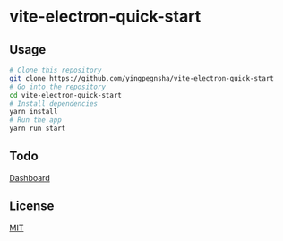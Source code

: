 # vite-electron-quick-start

## Usage

```bash
# Clone this repository
git clone https://github.com/yingpegnsha/vite-electron-quick-start
# Go into the repository
cd vite-electron-quick-start
# Install dependencies
yarn install
# Run the app
yarn run start
```

## Todo

[Dashboard](https://github.com/yingpengsha/vite-electron-quick-start/projects/1)

## License

[MIT](License)
